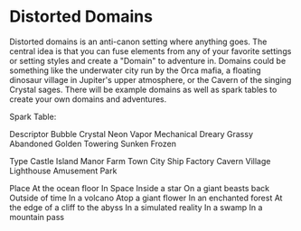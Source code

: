 # Distorted Domains

Distorted domains is an anti-canon setting where anything goes. The central idea is that you can fuse elements from any of your favorite settings or setting styles and create a "Domain" to adventure in.
Domains could be something like the underwater city run by the Orca mafia, a floating dinosaur village in Jupiter's upper atmosphere, or the Cavern of the singing Crystal sages. 
There will be example domains as well as spark tables to create your own domains and adventures.

Spark Table:


Descriptor
Bubble
Crystal
Neon
Vapor
Mechanical
Dreary
Grassy
Abandoned
Golden
Towering
Sunken
Frozen

Type
Castle
Island
Manor
Farm
Town
City
Ship
Factory
Cavern
Village
Lighthouse
Amusement Park

Place
At the ocean floor
In Space
Inside a star
On a giant beasts back
Outside of time
In a volcano
Atop a giant flower
In an enchanted forest
At the edge of a cliff to the abyss
In a simulated reality
In a swamp
In a mountain pass

